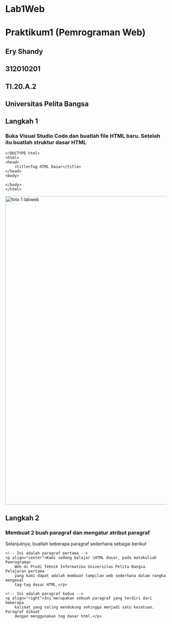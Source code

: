 # Lab1Web
# Praktikum1 (Pemrograman Web)

## Ery Shandy
## 312010201
## TI.20.A.2
## Universitas Pelita Bangsa


## Langkah 1
### Buka Visual Studio Code dan buatlah file HTML baru. Setelah itu buatlah struktur dasar HTML

```
<!DOCTYPE html>
<html>
<head>
    <title>Tag HTML Dasar</title>
</head>
<body>

</body>
</html>
```
<img width="960" alt="foto 1 labweb" src="https://user-images.githubusercontent.com/73053784/157254394-a6669926-88bc-480f-a94e-b7f378745796.png">

## Langkah 2
### Membuat 2 buah paragraf dan mengatur atribut paragraf 
Selanjutnya, buatlah beberapa paragraf sederhana sebagai berikut
```
<!-- Ini adalah paragraf pertama -->
<p align="center">Kami sedang belajar \HTML dasar, pada matakuliah Pemrograman
    Web di Prodi Teknik Informatika Universitas Pelita Bangsa. Pelajaran pertama
    yang kami dapat adalah membuat tampilan web sederhana dalam rangka mengenal
    tag-tag dasar HTML.</p>

<!-- Ini adalah paragraf kedua -->
<p align="right">Ini merupakan sebuah paragraf yang terdiri dari beberapa
    kalimat yang saling mendukung sehingga menjadi satu kesatuan. Paragraf dibuat
    dengan menggunakan tag dasar html.</p>
```
